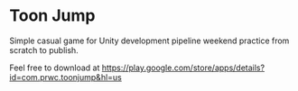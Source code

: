 # Toon Jump

Simple casual game for Unity development pipeline weekend practice from scratch to publish.

Feel free to download at https://play.google.com/store/apps/details?id=com.prwc.toonjump&hl=us

